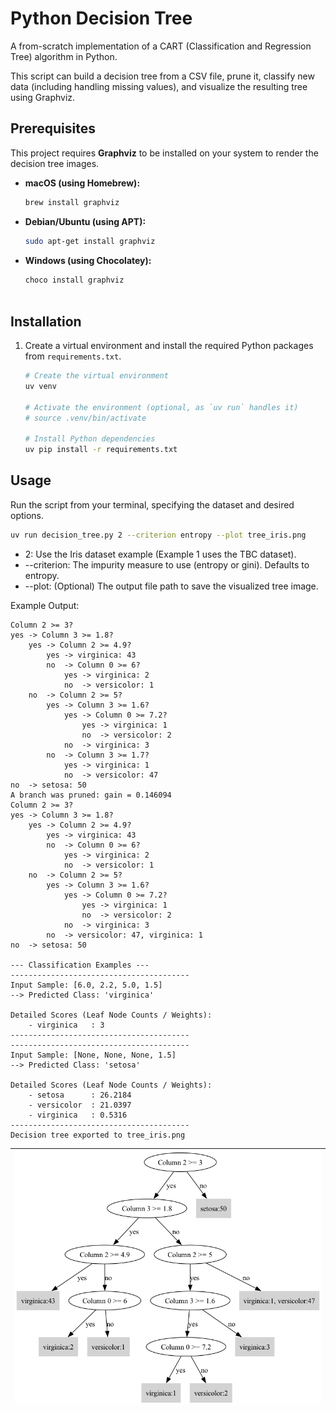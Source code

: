 # Python Decision Tree

A from-scratch implementation of a CART (Classification and Regression Tree) algorithm in Python.

This script can build a decision tree from a CSV file, prune it, classify new data (including handling missing values), and visualize the resulting tree using Graphviz.

## Prerequisites

This project requires **Graphviz** to be installed on your system to render the decision tree images.

-   **macOS (using Homebrew):**
    ```bash
    brew install graphviz
    ```
-   **Debian/Ubuntu (using APT):**
    ```bash
    sudo apt-get install graphviz
    ```
-   **Windows (using Chocolatey):**
    ```bash
    choco install graphviz
   

## Installation

1.  Create a virtual environment and install the required Python packages from `requirements.txt`.

    ```bash
    # Create the virtual environment
    uv venv

    # Activate the environment (optional, as `uv run` handles it)
    # source .venv/bin/activate

    # Install Python dependencies
    uv pip install -r requirements.txt
    ```

## Usage

Run the script from your terminal, specifying the dataset and desired options.

``` bash
uv run decision_tree.py 2 --criterion entropy --plot tree_iris.png
```

* 2: Use the Iris dataset example (Example 1 uses the TBC dataset).
* --criterion: The impurity measure to use (entropy or gini). Defaults to entropy.
* --plot: (Optional) The output file path to save the visualized tree image.

Example Output:
``` text
Column 2 >= 3?
yes -> Column 3 >= 1.8?
    yes -> Column 2 >= 4.9?
        yes -> virginica: 43
        no  -> Column 0 >= 6?
            yes -> virginica: 2
            no  -> versicolor: 1
    no  -> Column 2 >= 5?
        yes -> Column 3 >= 1.6?
            yes -> Column 0 >= 7.2?
                yes -> virginica: 1
                no  -> versicolor: 2
            no  -> virginica: 3
        no  -> Column 3 >= 1.7?
            yes -> virginica: 1
            no  -> versicolor: 47
no  -> setosa: 50
A branch was pruned: gain = 0.146094
Column 2 >= 3?
yes -> Column 3 >= 1.8?
    yes -> Column 2 >= 4.9?
        yes -> virginica: 43
        no  -> Column 0 >= 6?
            yes -> virginica: 2
            no  -> versicolor: 1
    no  -> Column 2 >= 5?
        yes -> Column 3 >= 1.6?
            yes -> Column 0 >= 7.2?
                yes -> virginica: 1
                no  -> versicolor: 2
            no  -> virginica: 3
        no  -> versicolor: 47, virginica: 1
no  -> setosa: 50

--- Classification Examples ---
----------------------------------------
Input Sample: [6.0, 2.2, 5.0, 1.5]
--> Predicted Class: 'virginica'

Detailed Scores (Leaf Node Counts / Weights):
    - virginica   : 3
----------------------------------------
----------------------------------------
Input Sample: [None, None, None, 1.5]
--> Predicted Class: 'setosa'

Detailed Scores (Leaf Node Counts / Weights):
    - setosa      : 26.2184
    - versicolor  : 21.0397
    - virginica   : 0.5316
----------------------------------------
Decision tree exported to tree_iris.png
```

| ![Iris Decision Tree](tree_iris.png) |
| --- |

